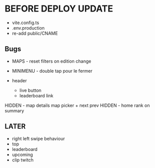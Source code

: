# BEFORE DEPLOY UPDATE

- vite.config.ts
- .env.production
- re-add public/CNAME

## Bugs

- MAPS - reset filters on edition change

- MINIMENU - double tap pour le fermer

- header
  - live button
  - leaderboard link

HIDDEN - map details map picker + next prev
HIDDEN - home rank on summary

## LATER

- right left swipe behaviour
- top
- leaderboard
- upcoming
- clip twitch
